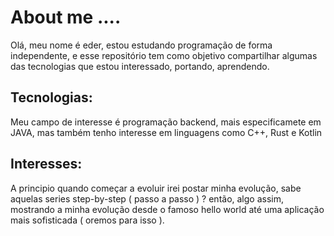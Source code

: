 <h1> About me .... </h1>

  <p> Olá, meu nome é eder, estou estudando programação de forma independente, e esse repositório tem como objetivo compartilhar algumas das tecnologias que estou interessado, portando, aprendendo.</p>

<h2>Tecnologias: </h2>
 
  <p> Meu campo de interesse é programação backend, mais especificamete em JAVA, mas também tenho interesse em linguagens como C++, Rust e Kotlin </p>

<h2>Interesses: </h2> 
   
   <p> A principio quando começar a evoluir irei postar minha evolução, sabe aquelas series step-by-step ( passo a passo ) ? então, algo assim, mostrando a minha evolução desde o famoso hello world até uma aplicação mais sofisticada ( oremos para isso ).</p>
